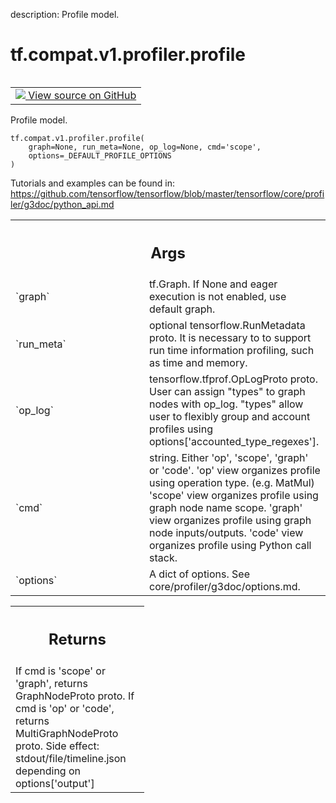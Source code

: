 description: Profile model.

<div itemscope itemtype="http://developers.google.com/ReferenceObject">
<meta itemprop="name" content="tf.compat.v1.profiler.profile" />
<meta itemprop="path" content="Stable" />
</div>

# tf.compat.v1.profiler.profile

<!-- Insert buttons and diff -->

<table class="tfo-notebook-buttons tfo-api nocontent" align="left">
<td>
  <a target="_blank" href="https://github.com/tensorflow/tensorflow/blob/r2.2/tensorflow/python/profiler/model_analyzer.py#L309-L381">
    <img src="https://www.tensorflow.org/images/GitHub-Mark-32px.png" />
    View source on GitHub
  </a>
</td>
</table>



Profile model.

<pre class="devsite-click-to-copy prettyprint lang-py tfo-signature-link">
<code>tf.compat.v1.profiler.profile(
    graph=None, run_meta=None, op_log=None, cmd='scope',
    options=_DEFAULT_PROFILE_OPTIONS
)
</code></pre>



<!-- Placeholder for "Used in" -->

  Tutorials and examples can be found in:
  https://github.com/tensorflow/tensorflow/blob/master/tensorflow/core/profiler/g3doc/python_api.md

<!-- Tabular view -->
 <table class="responsive fixed orange">
<colgroup><col width="214px"><col></colgroup>
<tr><th colspan="2"><h2 class="add-link">Args</h2></th></tr>

<tr>
<td>
`graph`
</td>
<td>
tf.Graph. If None and eager execution is not enabled, use
default graph.
</td>
</tr><tr>
<td>
`run_meta`
</td>
<td>
optional tensorflow.RunMetadata proto. It is necessary to
to support run time information profiling, such as time and memory.
</td>
</tr><tr>
<td>
`op_log`
</td>
<td>
tensorflow.tfprof.OpLogProto proto. User can assign "types" to
graph nodes with op_log. "types" allow user to flexibly group and
account profiles using options['accounted_type_regexes'].
</td>
</tr><tr>
<td>
`cmd`
</td>
<td>
string. Either 'op', 'scope', 'graph' or 'code'.
'op' view organizes profile using operation type. (e.g. MatMul)
'scope' view organizes profile using graph node name scope.
'graph' view organizes profile using graph node inputs/outputs.
'code' view organizes profile using Python call stack.
</td>
</tr><tr>
<td>
`options`
</td>
<td>
A dict of options. See core/profiler/g3doc/options.md.
</td>
</tr>
</table>



<!-- Tabular view -->
 <table class="responsive fixed orange">
<colgroup><col width="214px"><col></colgroup>
<tr><th colspan="2"><h2 class="add-link">Returns</h2></th></tr>
<tr class="alt">
<td colspan="2">
If cmd is 'scope' or 'graph', returns GraphNodeProto proto.
If cmd is 'op' or 'code', returns MultiGraphNodeProto proto.
Side effect: stdout/file/timeline.json depending on options['output']
</td>
</tr>

</table>

